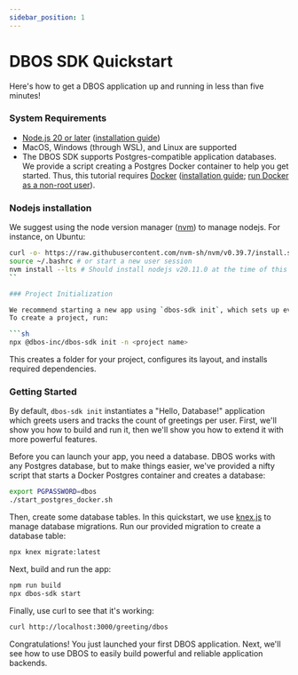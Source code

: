 ```yaml
---
sidebar_position: 1
---
```


# DBOS SDK Quickstart

Here's how to get a DBOS application up and running in less than five minutes!

### System Requirements

- [Node.js 20 or later](https://nodejs.org/en) ([installation guide](https://nodejs.org/en/download/package-manager))
- MacOS, Windows (through WSL), and Linux are supported
- The DBOS SDK supports Postgres-compatible application databases. We provide a script creating a Postgres Docker container to help you get started. Thus, this tutorial requires [Docker](https://www.docker.com/) ([installation guide](https://www.docker.com/get-started/); [run Docker as a non-root user](https://docs.docker.com/engine/install/linux-postinstall/)).

### Nodejs installation
We suggest using the node version manager ([nvm](https://github.com/nvm-sh/nvm)) to manage nodejs. For instance, on Ubuntu:
```bash
curl -o- https://raw.githubusercontent.com/nvm-sh/nvm/v0.39.7/install.sh | bash
source ~/.bashrc # or start a new user session
nvm install --lts # Should install nodejs v20.11.0 at the time of this edition
``

### Project Initialization

We recommend starting a new app using `dbos-sdk init`, which sets up everything automatically for you.
To create a project, run:

```sh
npx @dbos-inc/dbos-sdk init -n <project name>
```

This creates a folder for your project, configures its layout, and installs required dependencies.

### Getting Started

By default, `dbos-sdk init` instantiates a "Hello, Database!" application which greets users and tracks the count of greetings per user.
First, we'll show you how to build and run it, then we'll show you how to extend it with more powerful features.

Before you can launch your app, you need a database.
DBOS works with any Postgres database, but to make things easier, we've provided a nifty script that starts a Docker Postgres container and creates a database:

```sh
export PGPASSWORD=dbos
./start_postgres_docker.sh
```

Then, create some database tables.
In this quickstart, we use [knex.js](https://knexjs.org/) to manage database migrations.
Run our provided migration to create a database table:

```sh
npx knex migrate:latest
```

Next, build and run the app:

```sh
npm run build
npx dbos-sdk start
```

Finally, use curl to see that it's working:

```sh
curl http://localhost:3000/greeting/dbos
```

Congratulations!  You just launched your first DBOS application.
Next, we'll see how to use DBOS to easily build powerful and reliable application backends.
